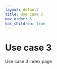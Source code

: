 ```yaml
---
layout: default
title: Use case 3
nav_order: 5
has_children: true
---
```


# Use case 3

Use case 3 index page
